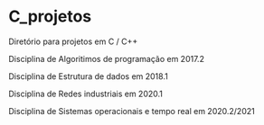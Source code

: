 # C_projetos
Diretório para projetos em C / C++


Disciplina de Algoritimos de programação em 2017.2 

Disciplina de Estrutura de dados em 2018.1

Disciplina de Redes industriais em 2020.1 

Disciplina de Sistemas operacionais e tempo real em 2020.2/2021 
